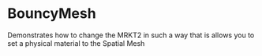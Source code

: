 # BouncyMesh
Demonstrates how to change the MRKT2 in such a way that is allows you to set a physical material to the Spatial Mesh